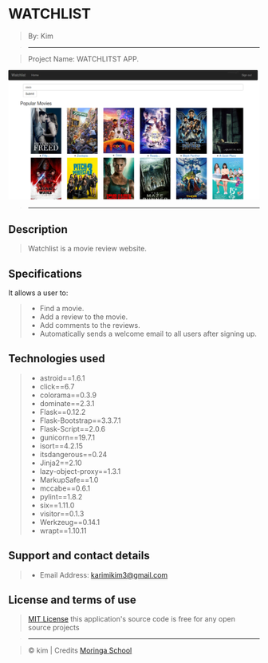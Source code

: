 # WATCHLIST

> By: Kim

> --------------------------------------------------------------------------------

> Project Name: WATCHLITST APP.

![Watchlist App](/app/static/images/wl.png)

> --------------------------------------------------------------------------------

## Description

> Watchlist is a movie review website.

## Specifications

 It allows a user to:  


> - Find a movie.
> - Add a review to the movie. 
> - Add comments to the reviews.
> - Automatically sends a welcome email to all users after signing up.


## Technologies used

> - astroid==1.6.1
> - click==6.7
> - colorama==0.3.9
> - dominate==2.3.1
> - Flask==0.12.2
> - Flask-Bootstrap==3.3.7.1
> - Flask-Script==2.0.6
> - gunicorn==19.7.1
> - isort==4.2.15
> - itsdangerous==0.24
> - Jinja2==2.10
> - lazy-object-proxy==1.3.1
> - MarkupSafe==1.0
> - mccabe==0.6.1
> - pylint==1.8.2
> - six==1.11.0
> - visitor==0.1.3
> - Werkzeug==0.14.1
> - wrapt==1.10.11


## Support and contact details

> - Email Address: karimikim3@gmail.com

## License and terms of use

> [MIT License](license) this application's source code is free for any open source projects

> --------------------------------------------------------------------------------

> © kim | Credits [Moringa School](https://moringaschool.com/)
